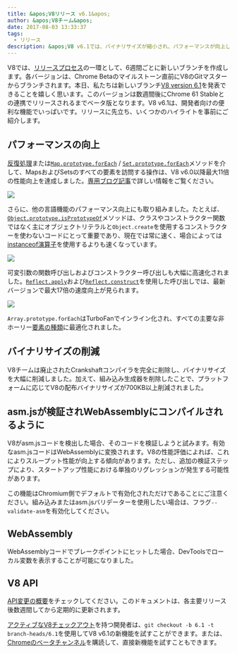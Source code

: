 ```yaml
---
title: &apos;V8リリース v6.1&apos;
author: &apos;V8チーム&apos;
date: 2017-08-03 13:33:37
tags:
  - リリース
description: &apos;V8 v6.1では、バイナリサイズが縮小され、パフォーマンスが向上しています。また、asm.jsが検証され、WebAssemblyとしてコンパイルされるようになりました。&apos;
---
```

V8では、[リリースプロセス](/docs/release-process)の一環として、6週間ごとに新しいブランチを作成します。各バージョンは、Chrome Betaのマイルストーン直前にV8のGitマスターからブランチされます。本日、私たちは新しいブランチ[V8 version 6.1](https://chromium.googlesource.com/v8/v8.git/+log/branch-heads/6.1)を発表できることを嬉しく思います。このバージョンは数週間後にChrome 61 Stableとの連携でリリースされるまでベータ版となります。V8 v6.1は、開発者向けの便利な機能でいっぱいです。リリースに先立ち、いくつかのハイライトを事前にご紹介します。

<!--truncate-->
## パフォーマンスの向上

[反復処理](http://exploringjs.com/es6/ch_iteration.html)または[`Map.prototype.forEach`](https://developer.mozilla.org/en-US/docs/Web/JavaScript/Reference/Global_Objects/Map/forEach) / [`Set.prototype.forEach`](https://developer.mozilla.org/en-US/docs/Web/JavaScript/Reference/Global_Objects/Set/forEach)メソッドを介して、MapsおよびSetsのすべての要素を訪問する操作は、V8 v6.0以降最大11倍の性能向上を達成しました。[専用ブログ記事](https://benediktmeurer.de/2017/07/14/faster-collection-iterators/)で詳しい情報をご覧ください。

![](/_img/v8-release-61/iterating-collections.svg)

さらに、他の言語機能のパフォーマンス向上にも取り組みました。たとえば、[`Object.prototype.isPrototypeOf`](https://developer.mozilla.org/en-US/docs/Web/JavaScript/Reference/Global_Objects/Object/isPrototypeOf)メソッドは、クラスやコンストラクター関数ではなく主にオブジェクトリテラルと`Object.create`を使用するコンストラクターを使わないコードにとって重要であり、現在では常に速く、場合によっては[instanceof演算子](https://developer.mozilla.org/en-US/docs/Web/JavaScript/Reference/Operators/instanceof)を使用するよりも速くなっています。

![](/_img/v8-release-61/checking-prototype.svg)

可変引数の関数呼び出しおよびコンストラクター呼び出しも大幅に高速化されました。[`Reflect.apply`](https://developer.mozilla.org/en-US/docs/Web/JavaScript/Reference/Global_Objects/Reflect/apply)および[`Reflect.construct`](https://developer.mozilla.org/en-US/docs/Web/JavaScript/Reference/Global_Objects/Reflect/construct)を使用した呼び出しでは、最新バージョンで最大17倍の速度向上が見られます。

![](/_img/v8-release-61/call-construct.svg)

`Array.prototype.forEach`はTurboFanでインライン化され、すべての主要な非ホーリー[要素の種類](/blog/elements-kinds)に最適化されました。

## バイナリサイズの削減

V8チームは廃止されたCrankshaftコンパイラを完全に削除し、バイナリサイズを大幅に削減しました。加えて、組み込み生成器を削除したことで、プラットフォームに応じてV8の配布バイナリサイズが700KB以上削減されました。

## asm.jsが検証されWebAssemblyにコンパイルされるように

V8がasm.jsコードを検出した場合、そのコードを検証しようと試みます。有効なasm.jsコードはWebAssemblyに変換されます。V8の性能評価によれば、これによりスループット性能が向上する傾向があります。ただし、追加の検証ステップにより、スタートアップ性能における単独のリグレッションが発生する可能性があります。

この機能はChromium側でデフォルトで有効化されただけであることにご注意ください。組み込みまたはasm.jsバリデーターを使用したい場合は、フラグ`--validate-asm`を有効化してください。

## WebAssembly

WebAssemblyコードでブレークポイントにヒットした場合、DevToolsでローカル変数を表示することが可能になりました。

## V8 API

[API変更の概要](https://docs.google.com/document/d/1g8JFi8T_oAE_7uAri7Njtig7fKaPDfotU6huOa1alds/edit)をチェックしてください。このドキュメントは、各主要リリース後数週間してから定期的に更新されます。

[アクティブなV8チェックアウト](/docs/source-code#using-git)を持つ開発者は、`git checkout -b 6.1 -t branch-heads/6.1`を使用してV8 v6.1の新機能を試すことができます。または、[Chromeのベータチャンネル](https://www.google.com/chrome/browser/beta.html)を購読して、直接新機能を試すこともできます。
